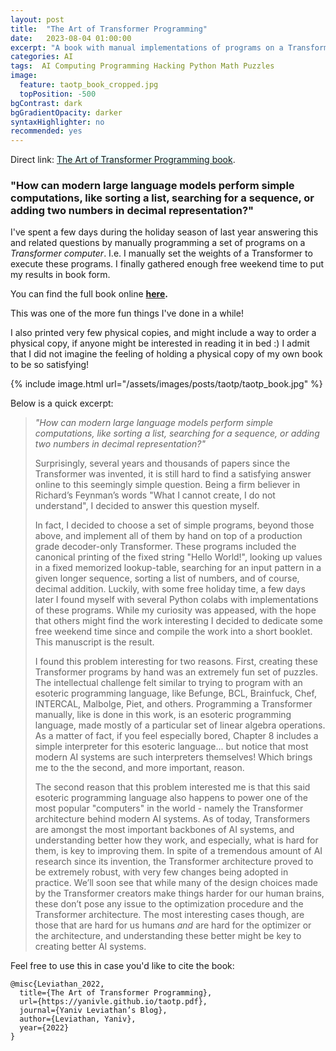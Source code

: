 ```yaml
---
layout: post
title:  "The Art of Transformer Programming"
date:   2023-08-04 01:00:00
excerpt: "A book with manual implementations of programs on a Transformer computer."
categories: AI
tags:  AI Computing Programming Hacking Python Math Puzzles
image:
  feature: taotp_book_cropped.jpg
  topPosition: -500
bgContrast: dark
bgGradientOpacity: darker
syntaxHighlighter: no
recommended: yes
---
```



Direct link: <a href="/taotp.pdf" style="background-color: Azure">The Art of Transformer Programming book</a>.

### "How can modern large language models perform simple computations, like sorting a list, searching for a sequence, or adding two numbers in decimal representation?"

I've spent a few days during the holiday season of last year answering this and related questions by manually programming a set of programs on a _Transformer computer_. I.e. I manually set the weights of a Transformer to execute these programs. I finally gathered enough free weekend time to put my results in book form.

You can find the full book online **[here](/taotp.pdf).**

This was one of the more fun things I've done in a while!

I also printed very few physical copies, and might include a way to order a physical copy, if anyone might be interested in reading it in bed :) I admit that I did not imagine the feeling of holding a physical copy of my own book to be so satisfying!

{% include image.html url="/assets/images/posts/taotp/taotp_book.jpg" %}

Below is a quick excerpt:

> *"How can modern large language models perform simple computations, like sorting a list, searching for a sequence, or adding two numbers in decimal representation?"*
>
> Surprisingly, several years and thousands of papers since the Transformer was invented, it is
still hard to find a satisfying answer online to this seemingly simple question. Being a firm
believer in Richard’s Feynman’s words "What I cannot create, I do not
understand", I decided to answer this question myself.
>
> In fact, I decided to choose a set of simple programs, beyond those above, and implement
all of them by hand on top of a production grade decoder-only Transformer. These programs
included the canonical printing of the fixed string "Hello World!", looking up values in a
fixed memorized lookup-table, searching for an input pattern in a given longer sequence,
sorting a list of numbers, and of course, decimal addition. Luckily, with some free holiday
time, a few days later I found myself with several Python colabs with implementations of
these programs. While my curiosity was appeased, with the hope that others might find the
work interesting I decided to dedicate some free weekend time since and compile the work
into a short booklet. This manuscript is the result.
>
> I found this problem interesting for two reasons. First, creating these Transformer programs
by hand was an extremely fun set of puzzles. The intellectual challenge felt similar to trying
to program with an esoteric programming language, like Befunge, BCL, Brainfuck, Chef,
INTERCAL, Malbolge, Piet, and others. Programming a Transformer manually, like is done
in this work, is an esoteric programming language, made mostly of a particular set of linear
algebra operations. As a matter of fact, if you feel especially bored, Chapter 8 includes
a simple interpreter for this esoteric language... but notice that most modern AI systems
are such interpreters themselves! Which brings me to the the second, and more important,
reason.
>
> The second reason that this problem interested me is that this said esoteric programming
language also happens to power one of the most popular "computers" in the world - namely
the Transformer architecture behind modern AI systems. As of today, Transformers are
amongst the most important backbones of AI systems, and understanding better how
they work, and especially, what is hard for them, is key to improving them. In spite of a
tremendous amount of AI research since its invention, the Transformer architecture proved
to be extremely robust, with very few changes being adopted in practice. We’ll soon see
that while many of the design choices made by the Transformer creators make things harder
for our human brains, these don’t pose any issue to the optimization procedure and the
Transformer architecture. The most interesting cases though, are those that are hard for us
humans _and_ are hard for the optimizer or the architecture, and understanding these better
might be key to creating better AI systems.

Feel free to use this in case you'd like to cite the book:

```
@misc{Leviathan_2022,
  title={The Art of Transformer Programming},
  url={https://yanivle.github.io/taotp.pdf},
  journal={Yaniv Leviathan’s Blog},
  author={Leviathan, Yaniv},
  year={2022}
}
```
